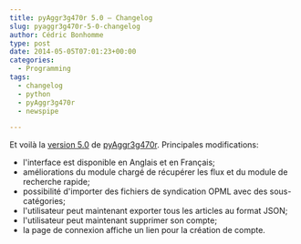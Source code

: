 ```yaml
---
title: pyAggr3g470r 5.0 – Changelog
slug: pyaggr3g470r-5-0-changelog
author: Cédric Bonhomme
type: post
date: 2014-05-05T07:01:23+00:00
categories:
  - Programming
tags:
  - changelog
  - python
  - pyAggr3g470r
  - newspipe

---
```

Et voilà la [version 5.0][1] de [pyAggr3g470r][2]. Principales modifications:

- l'interface est disponible en Anglais et en Français;
- améliorations du module chargé de récupérer les flux et du module de recherche rapide;
- possibilité d'importer des fichiers de syndication OPML avec des sous-catégories;
- l'utilisateur peut maintenant exporter tous les articles au format JSON;
- l'utilisateur peut maintenant supprimer son compte;
- la page de connexion affiche un lien pour la création de compte.

 [1]: http://freecode.com/projects/pyaggr3g470r/releases/363447
 [2]: https://git.sr.ht/~cedric/pyAggr3g470r
